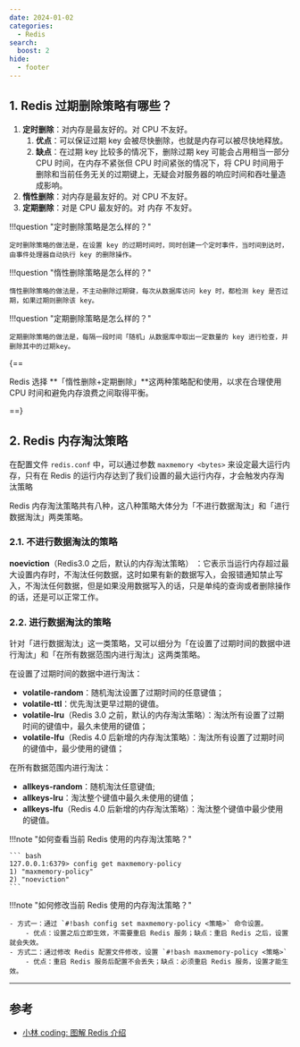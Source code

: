 ```yaml
---
date: 2024-01-02
categories:
  - Redis
search:
  boost: 2
hide:
  - footer
---
```


## 1. Redis 过期删除策略有哪些？

1. **定时删除**：对内存是最友好的。对 CPU 不友好。
   1. **优点**：可以保证过期 key 会被尽快删除，也就是内存可以被尽快地释放。
   2. **缺点**：在过期 key 比较多的情况下，删除过期 key 可能会占用相当一部分 CPU 时间，在内存不紧张但 CPU 时间紧张的情况下，将 CPU 时间用于删除和当前任务无关的过期键上，无疑会对服务器的响应时间和吞吐量造成影响。
2. **惰性删除**：对内存是最友好的。对 CPU 不友好。
3. **定期删除**：对是 CPU 最友好的。对 内存 不友好。

!!!question "定时删除策略是怎么样的？"

    定时删除策略的做法是，在设置 key 的过期时间时，同时创建一个定时事件，当时间到达时，由事件处理器自动执行 key 的删除操作。

!!!question "惰性删除策略是怎么样的？"

    惰性删除策略的做法是，不主动删除过期键，每次从数据库访问 key 时，都检测 key 是否过期，如果过期则删除该 key。

!!!question "定期删除策略是怎么样的？"

    定期删除策略的做法是，每隔一段时间「随机」从数据库中取出一定数量的 key 进行检查，并删除其中的过期key。

{==

Redis 选择 **「惰性删除+定期删除」**这两种策略配和使用，以求在合理使用 CPU 时间和避免内存浪费之间取得平衡。

==}

## 2. Redis 内存淘汰策略

在配置文件 `redis.conf` 中，可以通过参数 `maxmemory <bytes>` 来设定最大运行内存，只有在 Redis 的运行内存达到了我们设置的最大运行内存，才会触发内存淘汰策略

Redis 内存淘汰策略共有八种，这八种策略大体分为「不进行数据淘汰」和「进行数据淘汰」两类策略。

### 2.1. 不进行数据淘汰的策略

**noeviction**（Redis3.0 之后，默认的内存淘汰策略） ：它表示当运行内存超过最大设置内存时，不淘汰任何数据，这时如果有新的数据写入，会报错通知禁止写入，不淘汰任何数据，但是如果没用数据写入的话，只是单纯的查询或者删除操作的话，还是可以正常工作。

### 2.2. 进行数据淘汰的策略

针对「进行数据淘汰」这一类策略，又可以细分为「在设置了过期时间的数据中进行淘汰」和「在所有数据范围内进行淘汰」这两类策略。

在设置了过期时间的数据中进行淘汰：

- **volatile-random**：随机淘汰设置了过期时间的任意键值；
- **volatile-ttl**：优先淘汰更早过期的键值。
- **volatile-lru**（Redis 3.0 之前，默认的内存淘汰策略）：淘汰所有设置了过期时间的键值中，最久未使用的键值；
- **volatile-lfu**（Redis 4.0 后新增的内存淘汰策略）：淘汰所有设置了过期时间的键值中，最少使用的键值；

在所有数据范围内进行淘汰：

- **allkeys-random**：随机淘汰任意键值;
- **allkeys-lru**：淘汰整个键值中最久未使用的键值；
- **allkeys-lfu**（Redis 4.0 后新增的内存淘汰策略）：淘汰整个键值中最少使用的键值。

!!!note "如何查看当前 Redis 使用的内存淘汰策略？"

    ``` bash
    127.0.0.1:6379> config get maxmemory-policy
    1) "maxmemory-policy"
    2) "noeviction"
    ```

!!!note "如何修改当前 Redis 使用的内存淘汰策略？"

    - 方式一：通过 `#!bash config set maxmemory-policy <策略>` 命令设置。
        - 优点：设置之后立即生效，不需要重启 Redis 服务；缺点：重启 Redis 之后，设置就会失效。
    - 方式二：通过修改 Redis 配置文件修改，设置 `#!bash maxmemory-policy <策略>`
        - 优点：重启 Redis 服务后配置不会丢失；缺点：必须重启 Redis 服务，设置才能生效。

---

## 参考

- [小林 coding: 图解 Redis 介绍](https://xiaolincoding.com/redis/)
